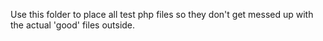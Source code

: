 Use this folder to place all test php files so they don't get messed up with the actual 'good' files outside.
